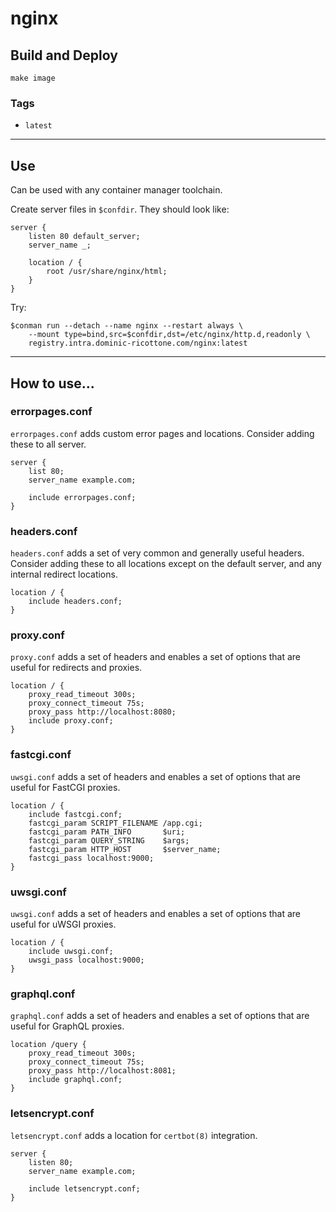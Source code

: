 # nginx


## Build and Deploy

```
make image
```


### Tags

 + `latest`

----

## Use

Can be used with any container manager toolchain.

Create server files in `$confdir`. They should look like:

```
server {
    listen 80 default_server;
    server_name _;

    location / {
        root /usr/share/nginx/html;
    }
}
```

Try:

```
$conman run --detach --name nginx --restart always \
    --mount type=bind,src=$confdir,dst=/etc/nginx/http.d,readonly \
    registry.intra.dominic-ricottone.com/nginx:latest
```

----

## How to use...


### errorpages.conf

`errorpages.conf` adds custom error pages and locations.
Consider adding these to all server.

```
server {
    list 80;
    server_name example.com;

    include errorpages.conf;
}
```


### headers.conf

`headers.conf` adds a set of very common and generally useful headers.
Consider adding these to all locations except on the default server,
and any internal redirect locations.

```
location / {
    include headers.conf;
}
```


### proxy.conf

`proxy.conf` adds a set of headers and enables a set of options that are
useful for redirects and proxies.

```
location / {
    proxy_read_timeout 300s;
    proxy_connect_timeout 75s;
    proxy_pass http://localhost:8080;
    include proxy.conf;
}
```


### fastcgi.conf

`uwsgi.conf` adds a set of headers and enables a set of options that are
useful for FastCGI proxies.

```
location / {
    include fastcgi.conf;
    fastcgi_param SCRIPT_FILENAME /app.cgi;
    fastcgi_param PATH_INFO       $uri;
    fastcgi_param QUERY_STRING    $args;
    fastcgi_param HTTP_HOST       $server_name;
    fastcgi_pass localhost:9000;
}
```



### uwsgi.conf

`uwsgi.conf` adds a set of headers and enables a set of options that are
useful for uWSGI proxies.

```
location / {
    include uwsgi.conf;
    uwsgi_pass localhost:9000;
}
```


### graphql.conf

`graphql.conf` adds a set of headers and enables a set of options that are
useful for GraphQL proxies.

```
location /query {
    proxy_read_timeout 300s;
    proxy_connect_timeout 75s;
    proxy_pass http://localhost:8081;
    include graphql.conf;
}
```


### letsencrypt.conf

`letsencrypt.conf` adds a location for `certbot(8)` integration.

```
server {
    listen 80;
    server_name example.com;

    include letsencrypt.conf;
}
```


